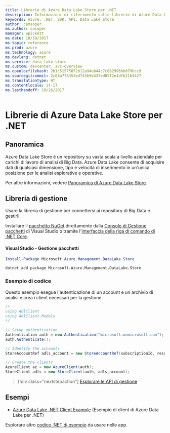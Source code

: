 ```yaml
---
title: Librerie di Azure Data Lake Store per .NET
description: Informazioni di riferimento sulle librerie di Azure Data Lake Store per .NET
keywords: Azure, .NET, SDK, API, Data Lake Store
author: camsoper
ms.author: casoper
manager: wpickett
ms.date: 10/19/2017
ms.topic: reference
ms.prod: azure
ms.technology: azure
ms.devlang: dotnet
ms.service: data-lake-store
ms.custom: devcenter, svc-overview
ms.openlocfilehash: 2b1c51575872b12a94eb44c7c082996bb879bcc9
ms.sourcegitcommit: 2c08a778353ed743b9e437ed85f2e1dfb21b9427
ms.translationtype: HT
ms.contentlocale: it-IT
ms.lasthandoff: 10/26/2017
---
```

# <a name="azure-data-lake-store-libraries-for-net"></a>Librerie di Azure Data Lake Store per .NET

## <a name="overview"></a>Panoramica

Azure Data Lake Store è un repository su vasta scala a livello aziendale per carichi di lavoro di analisi di Big Data. Azure Data Lake consente di acquisire dati di qualsiasi dimensione, tipo e velocità di inserimento in un'unica posizione per le analisi esplorative e operative.

Per altre informazioni, vedere [Panoramica di Azure Data Lake Store](/azure/data-lake-store/data-lake-store-overview).

## <a name="management-library"></a>Libreria di gestione

Usare la libreria di gestione per connettersi ai repository di Big Data e gestirli.

Installare il [pacchetto NuGet](https://www.nuget.org/packages/Microsoft.Azure.Management.DataLake.Store) direttamente dalla [Console di Gestione pacchetti][PackageManager] di Visual Studio o tramite l'[interfaccia della riga di comando di .NET Core][DotNetCLI].

#### <a name="visual-studio-package-manager"></a>Visual Studio - Gestione pacchetti

```powershell
Install-Package Microsoft.Azure.Management.DataLake.Store
```

```bash
dotnet add package Microsoft.Azure.Management.DataLake.Store
```

### <a name="code-example"></a>Esempio di codice

Questo esempio esegue l'autenticazione di un account e un archivio di analisi e crea i client necessari per la gestione.

```csharp
/*
using AdlClient
using AdlClient.Models 
*/

// Setup authentication 
Authentication auth = new Authentication("microsoft.onmicrosoft.com"); // change this to YOUR tenant
auth.Authenticate();

// Identify the accounts
StoreAccountRef adls_account = new StoreAccountRef(subscriptionId, resourceGroup, userName);

// Create the clients
AzureClient az = new AzureClient(auth);
StoreClient adls = new StoreClient(auth, adls_account);
```

> [!div class="nextstepaction"]
> [Esplorare le API di gestione](/dotnet/api/overview/azure/datalakestore/management)

## <a name="samples"></a>Esempi

* [Azure Data Lake .NET Client Example](https://azure.microsoft.com/en-us/resources/samples/data-lake-dotnet-client/) (Esempio di client di Azure Data Lake per .NET)

Esplorare altro [codice .NET di esempio](https://azure.microsoft.com/resources/samples/?platform=dotnet) da usare nelle app.

[PackageManager]: https://docs.microsoft.com/nuget/tools/package-manager-console
[DotNetCLI]: https://docs.microsoft.com/dotnet/core/tools/dotnet-add-package
